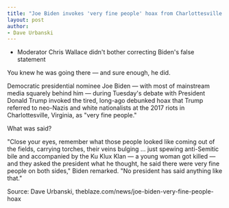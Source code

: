 ```yaml
---
title: "Joe Biden invokes 'very fine people' hoax from Charlottesville riots in debate with President Trump"
layout: post
author:
- Dave Urbanski
---
```


- Moderator Chris Wallace didn't bother correcting Biden's false statement

You knew he was going there — and sure enough, he did.

Democratic presidential nominee Joe Biden — with most of mainstream media squarely behind him — during Tuesday's debate with President Donald Trump invoked the tired, long-ago debunked hoax that Trump referred to neo-Nazis and white nationalists at the 2017 riots in Charlottesville, Virginia, as "very fine people."

What was said?

"Close your eyes, remember what those people looked like coming out of the fields, carrying torches, their veins bulging … just spewing anti-Semitic bile and accompanied by the Ku Klux Klan — a young woman got killed — and they asked the president what he thought, he said there were very fine people on both sides," Biden remarked. "No president has said anything like that."

Source: Dave Urbanski, theblaze.com/news/joe-biden-very-fine-people-hoax
